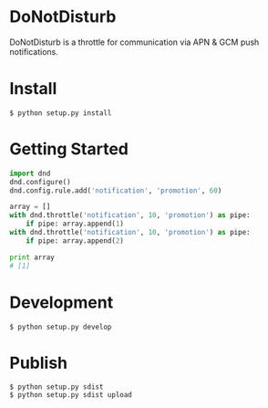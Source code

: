 # DoNotDisturb
DoNotDisturb is a throttle for communication via APN &amp; GCM push notifications. 


# Install

	$ python setup.py install

# Getting Started

```python
import dnd
dnd.configure()
dnd.config.rule.add('notification', 'promotion', 60)

array = []
with dnd.throttle('notification', 10, 'promotion') as pipe:
    if pipe: array.append(1)
with dnd.throttle('notification', 10, 'promotion') as pipe:
	if pipe: array.append(2)

print array
# [1]
```
# Development

	$ python setup.py develop

# Publish

	$ python setup.py sdist
	$ python setup.py sdist upload


